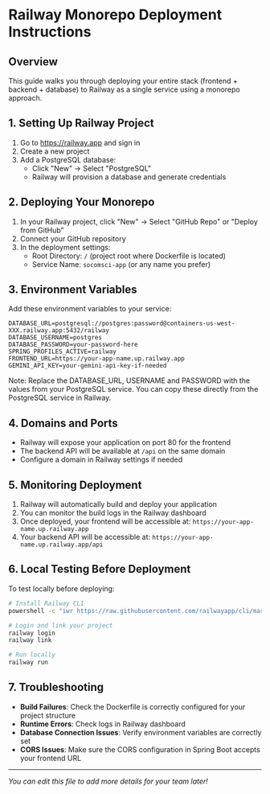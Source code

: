 # Railway Monorepo Deployment Instructions

## Overview
This guide walks you through deploying your entire stack (frontend + backend + database) to Railway as a single service using a monorepo approach.

## 1. Setting Up Railway Project

1. Go to https://railway.app and sign in
2. Create a new project
3. Add a PostgreSQL database:
   - Click "New" → Select "PostgreSQL"
   - Railway will provision a database and generate credentials

## 2. Deploying Your Monorepo

1. In your Railway project, click "New" → Select "GitHub Repo" or "Deploy from GitHub"
2. Connect your GitHub repository
3. In the deployment settings:
   - Root Directory: `/` (project root where Dockerfile is located)
   - Service Name: `socomsci-app` (or any name you prefer)

## 3. Environment Variables

Add these environment variables to your service:

```
DATABASE_URL=postgresql://postgres:password@containers-us-west-XXX.railway.app:5432/railway
DATABASE_USERNAME=postgres
DATABASE_PASSWORD=your-password-here
SPRING_PROFILES_ACTIVE=railway
FRONTEND_URL=https://your-app-name.up.railway.app
GEMINI_API_KEY=your-gemini-api-key-if-needed
```

Note: Replace the DATABASE_URL, USERNAME and PASSWORD with the values from your PostgreSQL service. You can copy these directly from the PostgreSQL service in Railway.

## 4. Domains and Ports

- Railway will expose your application on port 80 for the frontend
- The backend API will be available at `/api` on the same domain
- Configure a domain in Railway settings if needed

## 5. Monitoring Deployment

1. Railway will automatically build and deploy your application
2. You can monitor the build logs in the Railway dashboard
3. Once deployed, your frontend will be accessible at: 
   `https://your-app-name.up.railway.app`
4. Your backend API will be accessible at:
   `https://your-app-name.up.railway.app/api`

## 6. Local Testing Before Deployment

To test locally before deploying:

```bash
# Install Railway CLI
powershell -c "iwr https://raw.githubusercontent.com/railwayapp/cli/master/install.ps1 -useb | iex"

# Login and link your project
railway login
railway link

# Run locally
railway run
```

## 7. Troubleshooting

- **Build Failures**: Check the Dockerfile is correctly configured for your project structure
- **Runtime Errors**: Check logs in Railway dashboard
- **Database Connection Issues**: Verify environment variables are correctly set
- **CORS Issues**: Make sure the CORS configuration in Spring Boot accepts your frontend URL

---
*You can edit this file to add more details for your team later!*
